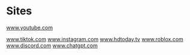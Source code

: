 # Sites

www.youtube.com

www.tiktok.com
www.instagram.com
www.hdtoday.tv
www.roblox.com
www.discord.com
www.chatgpt.com

